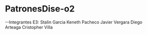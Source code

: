 # PatronesDise-o2

--Integrantes E3: Stalin Garcia Keneth Pacheco Javier Vergara Diego Arteaga Cristopher Villa

